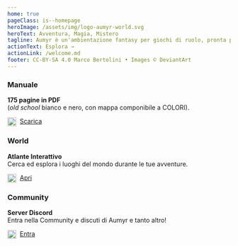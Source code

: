 ```yaml
---
home: true
pageClass: is--homepage
heroImage: /assets/img/logo-aumyr-world.svg
heroText: Avventura, Magia, Mistero
tagline: Aumyr è un'ambientazione fantasy per giochi di ruolo, pronta per le tue avventure.
actionText: Esplora →
actionLink: /welcome.md
footer: CC-BY-SA 4.0 Marco Bertolini • Images © DeviantArt
---
```


<div class="home-features">
  <div class="card">
    <div class="card-body">
    <h3>Manuale</h3>
    <p>
    <strong>175 pagine in PDF</strong><br>(<em>old school</em> bianco e nero, con mappa componibile a COLORI).
    </p>
    <a href="/assets/contents/aumyr.pdf" target="_blank" rel="noopener"><img src="/assets/icons/icon-pdf.svg" style="height:20px;display:inline-block;vertical-align:middle;margin-right:8px;">Scarica</a>
    </div>
  </div>
  <div class="card">
    <div class="card-body">
    <h3>World</h3>
    <p>
    <strong>Atlante Interattivo</strong><br>Cerca ed esplora i luoghi del mondo durante le tue avventure.
    </p>
    <a href="https://atlas.aumyr.world/it/aumyr.html" target="_blank"><img src="/assets/icons/icon-world.svg" style="height:20px;display:inline-block;vertical-align:middle;margin-right:8px;">Apri</a>
    </div>
  </div>
  <div class="card">
    <div class="card-body">
    <h3>Community</h3>
    <p>
    <strong>Server Discord</strong><br>Entra nella Community e discuti di Aumyr e tanto altro!
    </p>
    <a href="https://discord.gg/HP9bA4Z" target="_blank" rel="noopener"><img src="/assets/icons/icon-discord.svg" style="height:20px;display:inline-block;vertical-align:middle;margin-right:8px;">Entra</a>
    </div>
  </div>
</div>
